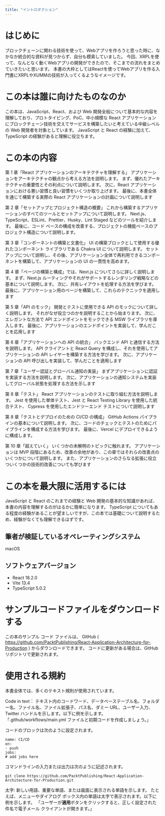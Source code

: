 ```yaml
---
title: "イントロダクション"
---
```


# はじめに

ブロックチェーンに関わる技術を使って、Webアプリを作ろうと思った時に、なかなか統合的な資料が見つからず、自分も模索していました。
今回、XRPLを使って、なんとなく動くWebアプリの開発ができたので、そこまでの流れをまとめていきたいと思います。
本書の大枠としてはReactを使ってWebアプリを作る入門書にXRPLやXUMMの技術が入ってくるようなイメージです。

# この本は誰に向けたものなのか

この本は、JavaScript、React、および Web 開発全般について基本的な内容を理解しており、プロトタイピング、PoC、中小規模な React アプリケーションにブロックチェーン技術を交えてサービスを構築したいと考えている中級レベルの Web 開発者を対象としています。
JavaScript と React の経験に加えて、TypeScript の経験があると理解に役立ちます。

# この本の内容

第 1 章「React アプリケーションのアーキテクチャを理解する」
アプリケーションをアーキテクチャの観点から考える方法を説明します。
まず、優れたアーキテクチャの重要性とその利点について説明します。
次に、React アプリケーションにおける悪い習慣と良い習慣をいくつか取り上げます。
最後に、本書全体を通じて構築する実際の React アプリケーションの計画について説明します

第 2 章「セットアップとプロジェクト構造の概要」
これから構築するアプリケーションのすべてのツールとセットアップについて説明します。
Next.js、TypeScript、ESLint、Prettier、Husky、Lint Staged などのツールを紹介します。
最後に、コード ベースの構成を改善する、プロジェクトの機能ベースのプロジェクト構造について説明します。

第 3 章「コンポーネントの構築と文書化」
UI の構築ブロックとして使用する優れたコンポーネント ライブラリである Chakra UI について説明します。
セットアップについて説明し、その後、アプリケーション全体で再利用できるコンポーネントを構築して、アプリケーションの UI の一貫性を高めます。

第 4 章「ページの構築と構成」では、Next.js についてさらに詳しく説明します。
まず、Next.js ルーティングやそれがサポートするレンダリング戦略などの基本について説明します。
次に、共有レイアウトを処理する方法を学びます。
最後に、アプリケーション用のページを構築して、これらのテクニックを適用します

第 5 章「API のモック」
開発とテストに使用できる API のモックについて詳しく説明します。
それがなぜ役立つのかを説明することから始まります。
次に、エレガントな方法で API エンドポイントをモックできる MSW ライブラリを導入します。
最後に、アプリケーションのエンドポイントを実装して、学んだことを応用します

第 6 章「アプリケーションへの API の統合」
バックエンド API と通信する方法を説明します。
API クライアントと React Query を構成し、それを使用してアプリケーションの API レイヤーを構築する方法を学びます。
次に、アプリケーションの API 呼び出しを実装して、学んだことを適用します

第 7 章「ユーザー認証とグローバル通知の実装」
まずアプリケーションに認証を実装する方法を説明します。
次に、アプリケーションの通知システムを実装してグローバル状態を処理する方法を示します

第 8 章「テスト」
React アプリケーションのテストに取り組む方法を説明します。
Jest を使用した単体テスト、Jest と React Testing Library を使用した統合テスト、 Cypress を使用したエンドツーエンド テストについて説明します

第 8 章「テストとデプロイのための CI/CD の構成」
GitHub Actions パイプラインの基本について説明します。
次に、コードのチェックとテストのためにパイプラインを構成する方法を学びます。
最後に、Vercel にデプロイできるように構成します。

第 10 章「超えていく」
いくつかの未解明のトピックに触れます。
アプリケーションは MVP 段階にあるため、改善の余地があり、この章ではそれらの改善点のいくつかについて説明します。
また、アプリケーションのさらなる拡張に役立ついくつかの技術的改善についても学びます

# この本を最大限に活用するには

JavaScript と React のこれまでの経験と Web 開発の基本的な知識があれば、本書の内容を理解するのがはるかに簡単になります。
TypeScript についてもある程度の経験があることが望ましいですが、この本では基礎について説明するため、経験がなくても理解できるはずです。

## 筆者が検証しているオペレーティングシステム

macOS

## ソフトウェアバージョン

- React 18.2.0
- Vite 13.4
- TypeScript 5.0.2

# サンプルコードファイルをダウンロードする

この本のサンプル コード ファイルは、
GitHub ( https://github.com/PacktPublishing/React-Application-Architecture-for-Production ) からダウンロードできます。
コードに更新がある場合は、GitHub リポジトリで更新されます。

# 使用される規約

本書全体では、多くのテキスト規則が使用されています。

Code in text：
テキスト内のコードワード、データベーステーブル名、フォルダー名、ファイル名、ファイル拡張子、パス名、ダミー URL、ユーザー入力、Twitter ハンドルを示します。以下に例を示します。「.github/workflows/main.yml ファイルと初期コードを作成しましょう。」

コードのブロックは次のように設定されます。

```
name: CI/CD
on:
- push
jobs:
# add jobs here
```

コマンドラインの入力または出力は次のように記述されます。

`git clone https://github.com/PacktPublishing/React-Application-Architecture-for-Production.git`

太字:
新しい用語、重要な単語、または画面に表示される単語を示します。
たとえば、メニューやダイアログ ボックス内の単語は太字で表示されます。以下に例を示します。
「ユーザーが**適用**ボタンをクリックすると、正しく設定された件名で電子メール クライアントが開きます。」
